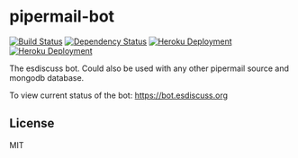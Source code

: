 # pipermail-bot

[![Build Status](https://img.shields.io/travis/esdicuss/bot/master.svg)](https://travis-ci.org/esdicuss/bot)
[![Dependency Status](https://img.shields.io/david/esdicuss/bot.svg)](https://david-dm.org/esdicuss/bot)
[![Heroku Deployment](https://img.shields.io/badge/deployment-heroku-green.svg)](https://dashboard.heroku.com/apps/esdiscuss-bot)
[![Heroku Deployment](https://img.shields.io/badge/deployment-heroku-green.svg)](https://dashboard.heroku.com/apps/esdiscuss-bot)

The esdiscuss bot.  Could also be used with any other pipermail source and mongodb database.

To view current status of the bot: https://bot.esdiscuss.org

## License

MIT
